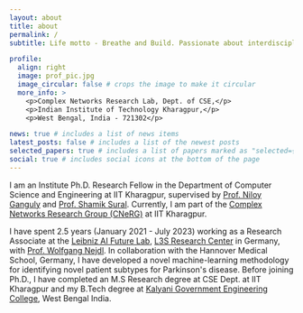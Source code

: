```yaml
---
layout: about
title: about
permalink: /
subtitle: Life motto - Breathe and Build. Passionate about interdisciplinary research related to medical NLP, fast pretraining of gene transformer models and adapting LLMs for medical QA and summarization, specifically in limited data settings. 

profile:
  align: right
  image: prof_pic.jpg
  image_circular: false # crops the image to make it circular
  more_info: >
    <p>Complex Networks Research Lab, Dept. of CSE,</p>
    <p>Indian Institute of Technology Kharagpur,</p>
    <p>West Bengal, India - 721302</p>

news: true # includes a list of news items
latest_posts: false # includes a list of the newest posts
selected_papers: true # includes a list of papers marked as "selected={true}"
social: true # includes social icons at the bottom of the page
---
```


I am an Institute Ph.D. Research Fellow in the Department of Computer Science and Engineering at IIT Kharagpur, supervised by [Prof. Niloy Ganguly](http://www.facweb.iitkgp.ac.in/~niloy/) and [Prof. Shamik Sural](http://www.facweb.iitkgp.ac.in/~shamik/). Currently, I am part of the [Complex Networks Research Group (CNeRG)](https://cnerg-iitkgp.github.io/) at IIT Kharagpur. 

I have spent 2.5 years (January 2021 - July 2023) working as a Research Associate at the [Leibniz AI Future Lab](https://leibniz-ai-lab.de/), [L3S Research Center](https://www.l3s.de/) in Germany, with [Prof. Wolfgang Nejdl](http://www.kbs.uni-hannover.de/~nejdl/). In collaboration with the Hannover Medical School, Germany, I have developed a novel machine-learning methodology for identifying novel patient subtypes for Parkinson's disease. Before joining Ph.D., I have completed an M.S Research degree at CSE Dept. at IIT Kharagpur and my B.Tech degree at [Kalyani Government Engineering College](https://kgec.edu.in/), West Bengal India.

